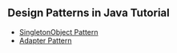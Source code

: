 ## Design Patterns in Java Tutorial

* [SingletonObject Pattern](documents/SingletonObject.md)
* [Adapter Pattern](documents/Apapter.md)